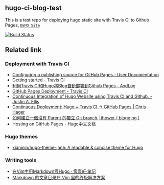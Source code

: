 ## hugo-ci-blog-test
This is a test repo for deploying hugo static site with Travis CI to Github Pages, [`DEMO Site`](https://rabit.github.io/hugo-ci-blog-test/)

[![Build Status](https://travis-ci.com/rabit/hugo-ci-blog-test.svg?branch=master)](https://travis-ci.com/rabit/hugo-ci-blog-test)

## Related link

### Deployment with Travis CI
- [Configuring a publishing source for GitHub Pages - User Documentation](https://help.github.com/articles/configuring-a-publishing-source-for-github-pages/)
- [Getting started - Travis CI](https://docs.travis-ci.com/user/getting-started/)
- [利用Travis CI和Hugo將Blog自動部署到Github Pages - AxdLog](https://axdlog.com/zh/2018/using-hugo-and-travis-ci-to-deploy-blog-to-github-pages-automatically/)
- [GitHub Pages Deployment - Travis CI](https://docs.travis-ci.com/user/deployment/pages/)
- [Continuous Integration of Hugo Website using Travis CI and Github. - Justin A. Ellis](https://jellis18.github.io/post/2017-12-03-continuous-integration-hugo/)
- [Continuous Deployment: Hugo + Travis CI → GitHub Pages | Chris Hager](https://www.metachris.com/2017/04/continuous-deployment-hugo---travis-ci--github-pages/)
- [如何建立一個沒有 Parent 的獨立 Git branch | ihower { blogging }](https://ihower.tw/blog/archives/5691)
- [Hosting on GitHub Pages - Hugo中文文档](http://www.gohugo.org/doc/tutorials/github-pages-blog/)

### Hugo themes
- [xianmin/hugo-theme-jane: A readable & concise theme for Hugo](https://github.com/xianmin/hugo-theme-jane)

### Writing tools
- [在Vim中用Markdown写Hugo · 零壹軒·笔记](http://note.qidong.name/2017/07/01/vim-markdown-for-hugo/)
- [Markdown 的文章目录在 Vim 里的终极解决方案](https://zhuanlan.zhihu.com/p/23177670)
